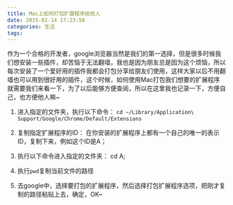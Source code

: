 ```yaml
---
title: Mac上如何打包扩展程序给他人
date: 2015-02-14 17:23:50
categories: 生活
tags: 
---
```

作为一个合格的开发者，google浏览器当然是我们的第一选择，但是很多时候我们想安装一些插件，却苦恼于无法翻墙，我也是因为朋友总是因为这个烦恼，所以每次安装了一个爱好用的插件我都会打包分享给朋友们使用，这样大家以后不用翻墙也可以用到很好用的插件，这个时候，如何使用Mac打包我们想要的扩展程序就需要我们来看一下，为了以后能够方便查阅，所以在这里我也记录一下，方便自己，也方便他人嘛~

1. 进入指定的文件夹，执行以下命令：
`cd ~/Library/Application\ Support/Google/Chrome/Default/Extensions`

2. 复制指定扩展程序的ID：
在你安装的扩展程序上都有一个自己的唯一的表示ID，复制下来，例如这个ID是A；

3. 执行以下命令进入指定的文件夹：
cd A;

4. 执行`pwd`复制当前文件的路径

5. 去google中，选择要打包的扩展程序，然后选择打包扩展程序选项，把刚才复制的路径粘贴上去，确定，OK~


